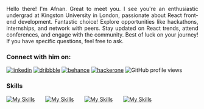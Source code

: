 <p align="justify">
Hello there! I'm Afnan. Great to meet you. I see you're an enthusiastic undergrad at Kingston University in London, passionate about React front-end development. Fantastic choice! Explore opportunities like hackathons, internships, and network with peers. Stay updated on React trends, attend conferences, and engage with the community. Best of luck on your journey! If you have specific questions, feel free to ask.
</p>

### Connect with him on:

<div id="badges">
  <a href='https://www.linkedin.com/in/aafith' target="_blank"><img alt='linkedin' src='https://img.shields.io/badge/linkedin-100000?style=for-the-badge&logo=linkedin&logoColor=FFFFFF&labelColor=0077b5&color=0077b5'/></a>
  <a href='https://dribbble.com/aafith' target="_blank"><img alt='dribbble' src='https://img.shields.io/badge/Dribbble-100000?style=for-the-badge&logo=dribbble&logoColor=FFFFFF&labelColor=ea4c89&color=ea4c89'/></a>
  <a href='https://www.behance.net/aafith' target="_blank"><img alt='behance' src='https://img.shields.io/badge/behance-100000?style=for-the-badge&logo=behance&logoColor=FFFFFF&labelColor=053eff&color=053eff'/></a>
  <a href='https://www.hackerone.com/aafith' target="_blank"><img alt='hackerone' src='https://img.shields.io/badge/hackerone-100000?style=for-the-badge&logo=hackerone&logoColor=FFFFFF&labelColor=494649&color=494649'/></a>
  <img alt='GitHub profile views' src='https://komarev.com/ghpvc/?username=aafith&style=flat-square&color=blueviolet'/>
</div>

### Skills

[![My Skills](https://skillicons.dev/icons?i=html,css,js)](https://skillicons.dev) &nbsp;&nbsp;&nbsp;&nbsp;&nbsp; [![My Skills](https://skillicons.dev/icons?i=react,wordpress,tailwind,bootstrap)](https://skillicons.dev) &nbsp;&nbsp;&nbsp;&nbsp;&nbsp; [![My Skills](https://skillicons.dev/icons?i=git,github)](https://skillicons.dev) &nbsp;&nbsp;&nbsp;&nbsp;&nbsp; [![My Skills](https://skillicons.dev/icons?i=figma,ai)](https://skillicons.dev)
<br/>
